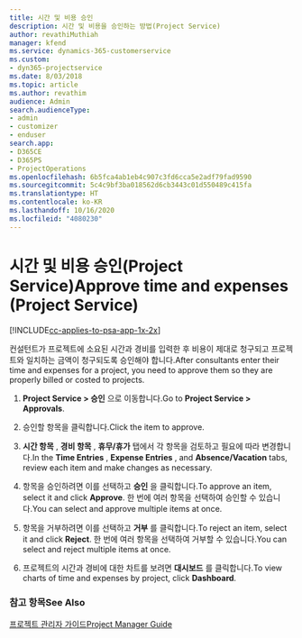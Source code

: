 ```yaml
---
title: 시간 및 비용 승인
description: 시간 및 비용을 승인하는 방법(Project Service)
author: revathiMuthiah
manager: kfend
ms.service: dynamics-365-customerservice
ms.custom:
- dyn365-projectservice
ms.date: 8/03/2018
ms.topic: article
ms.author: revathim
audience: Admin
search.audienceType:
- admin
- customizer
- enduser
search.app:
- D365CE
- D365PS
- ProjectOperations
ms.openlocfilehash: 6b5fca4ab1eb4c907c3fd6cca5e2adf79fad9590
ms.sourcegitcommit: 5c4c9bf3ba018562d6cb3443c01d550489c415fa
ms.translationtype: HT
ms.contentlocale: ko-KR
ms.lasthandoff: 10/16/2020
ms.locfileid: "4080230"
---
```

# <a name="approve-time-and-expenses-project-service"></a><span data-ttu-id="68785-103">시간 및 비용 승인(Project Service)</span><span class="sxs-lookup"><span data-stu-id="68785-103">Approve time and expenses (Project Service)</span></span>

[!INCLUDE[cc-applies-to-psa-app-1x-2x](../includes/cc-applies-to-psa-app-1x-2x.md)]

<span data-ttu-id="68785-104">컨설턴트가 프로젝트에 소요된 시간과 경비를 입력한 후 비용이 제대로 청구되고 프로젝트와 일치하는 금액이 청구되도록 승인해야 합니다.</span><span class="sxs-lookup"><span data-stu-id="68785-104">After consultants enter their time and expenses for a project, you need to approve them so they are properly billed or costed to projects.</span></span>  
  
1.  <span data-ttu-id="68785-105">**Project Service > 승인** 으로 이동합니다.</span><span class="sxs-lookup"><span data-stu-id="68785-105">Go to **Project Service > Approvals**.</span></span>  
  
2.  <span data-ttu-id="68785-106">승인할 항목을 클릭합니다.</span><span class="sxs-lookup"><span data-stu-id="68785-106">Click the item to approve.</span></span>  
  
3.  <span data-ttu-id="68785-107">**시간 항목** , **경비 항목** , **휴무/휴가** 탭에서 각 항목을 검토하고 필요에 따라 변경합니다.</span><span class="sxs-lookup"><span data-stu-id="68785-107">In the **Time Entries** , **Expense Entries** , and **Absence/Vacation** tabs, review each item and make changes as necessary.</span></span>  
  
4.  <span data-ttu-id="68785-108">항목을 승인하려면 이를 선택하고 **승인** 을 클릭합니다.</span><span class="sxs-lookup"><span data-stu-id="68785-108">To approve an item, select it and click **Approve**.</span></span> <span data-ttu-id="68785-109">한 번에 여러 항목을 선택하여 승인할 수 있습니다.</span><span class="sxs-lookup"><span data-stu-id="68785-109">You can select and approve multiple items at once.</span></span>  
  
5.  <span data-ttu-id="68785-110">항목을 거부하려면 이를 선택하고 **거부** 를 클릭합니다.</span><span class="sxs-lookup"><span data-stu-id="68785-110">To reject an item, select it and click **Reject**.</span></span> <span data-ttu-id="68785-111">한 번에 여러 항목을 선택하여 거부할 수 있습니다.</span><span class="sxs-lookup"><span data-stu-id="68785-111">You can select and reject multiple items at once.</span></span>  
  
6.  <span data-ttu-id="68785-112">프로젝트의 시간과 경비에 대한 차트를 보려면 **대시보드** 를 클릭합니다.</span><span class="sxs-lookup"><span data-stu-id="68785-112">To view charts of time and expenses by project, click **Dashboard**.</span></span>  
  
### <a name="see-also"></a><span data-ttu-id="68785-113">참고 항목</span><span class="sxs-lookup"><span data-stu-id="68785-113">See Also</span></span>  
 [<span data-ttu-id="68785-114">프로젝트 관리자 가이드</span><span class="sxs-lookup"><span data-stu-id="68785-114">Project Manager Guide</span></span>](../psa/project-manager-guide.md)
